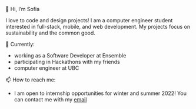 👋 Hi, I’m Sofia

I love to code and design projects! I am a computer engineer student interested in full-stack, mobile, and web development. My projects focus on sustainability and the common good.


 🌱 Currently:
- working as a Software Developer at Ensemble
- participating in Hackathons with my friends
- computer engineer at UBC

📫 How to reach me:

- I am open to internship opportunities for winter and summer 2022! You can contact me with my <a target="_blank" href='mailto:sofiareis2018@gmail.com' className={classes.email}>email</a>


<!---
sofiareis/sofiareis is a ✨ special ✨ repository because its `README.md` (this file) appears on your GitHub profile.
You can click the Preview link to take a look at your changes.
--->
